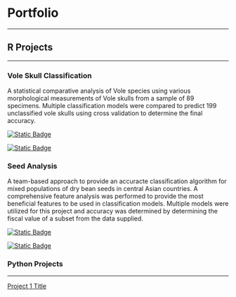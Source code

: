 # Portfolio

---

## R Projects

---

### Vole Skull Classification

A statistical comparative analysis of Vole species using various morphological measurements of Vole skulls from a sample of 89 specimens. Multiple classification models were compared to predict 199 unclassified vole skulls using cross validation to determine the final accuracy.  

[![Static Badge](https://img.shields.io/badge/R_Document-grey?logo=r&labelColor=%23276DC3)](R%20Projects/Project_1.Bray.html)

[![Static Badge](https://img.shields.io/badge/Code-grey?logo=GitHub&labelColor=%23181717)](https://github.com/cbrayanalytics/portfolio/blob/main/R%20Projects/Project_1.Bray.Rmd)


### Seed Analysis

A team-based approach to provide an accuracte classification algorithm for mixed populations of dry bean seeds in central Asian countries. A comprehensive feature analysis was performed to provide the most beneficial features to be used in classification models. Multiple models were utilized for this project and accuracy was determined by determining the fiscal value of a subset from the data supplied. 


[![Static Badge](https://img.shields.io/badge/R_Document-grey?logo=r&labelColor=%23276DC3)](R%20Projects/FinalProject.html)

[![Static Badge](https://img.shields.io/badge/Code-grey?logo=GitHub&labelColor=%23181717)](https://github.com/cbrayanalytics/portfolio/blob/main/R%20Projects/FinalProject.rmd)




### Python Projects
<hr>

[Project 1 Title](http://example.com)
